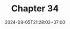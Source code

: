 ---
weight: 4600
title: "Chapter 34"
description: "Concurrency"
icon: "article"
date: "2024-08-05T21:28:03+07:00"
lastmod: "2024-08-05T21:28:03+07:00"
draft: false
toc: true
---